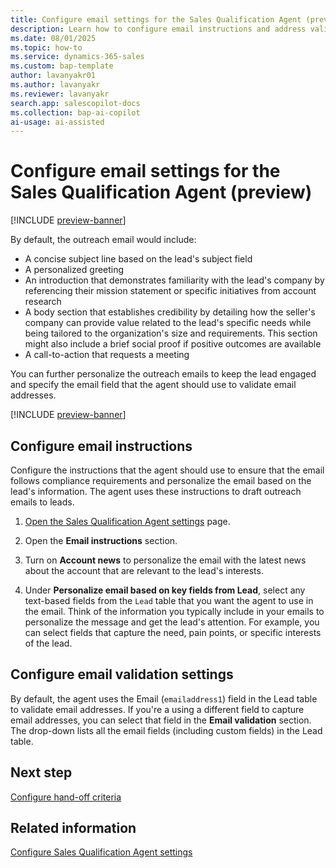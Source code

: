 ```yaml
---
title: Configure email settings for the Sales Qualification Agent (preview)
description: Learn how to configure email instructions and address validation to personalize your Sales Qualification Agent's outreach.
ms.date: 08/01/2025
ms.topic: how-to
ms.service: dynamics-365-sales
ms.custom: bap-template
author: lavanyakr01
ms.author: lavanyakr
ms.reviewer: lavanyakr
search.app: salescopilot-docs
ms.collection: bap-ai-copilot
ai-usage: ai-assisted
---
```


# Configure email settings for the Sales Qualification Agent (preview)

[!INCLUDE [preview-banner](~/../shared-content/shared/preview-includes/preview-banner.md)]

By default, the outreach email would include:

- A concise subject line based on the lead's subject field
- A personalized greeting
- An introduction that demonstrates familiarity with the lead's company by referencing their mission statement or specific initiatives from account research
- A body section that establishes credibility by detailing how the seller's company can provide value related to the lead's specific needs while being tailored to the organization's size and requirements. This section might also include a brief social proof if positive outcomes are available
- A call-to-action that requests a meeting

You can further personalize the outreach emails to keep the lead engaged and specify the email field that the agent should use to validate email addresses.  

[!INCLUDE [preview-banner](~/../shared-content/shared/preview-includes/preview-note-d365.md)]

## Configure email instructions

Configure the instructions that the agent should use to ensure that the email follows compliance requirements and personalize the email based on the lead's information. The agent uses these instructions to draft outreach emails to leads. 

1. [Open the Sales Qualification Agent settings](open-sales-qualification-agent-settings.md) page.  
1. Open the **Email instructions** section. 
  
1. Turn on **Account news** to personalize the email with the latest news about the account that are relevant to the lead's interests.  
1. Under **Personalize email based on key fields from Lead**, select any text-based fields from the `Lead` table that you want the agent to use in the email. Think of the information you typically include in your emails to personalize the message and get the lead's attention. For example, you can select fields that capture the need, pain points, or specific interests of the lead.

## Configure email validation settings

By default, the agent uses the Email (`emailaddress1`) field in the Lead table to validate email addresses. If you're a using a different field to capture email addresses, you can select that field in the **Email validation** section. The drop-down lists all the email fields (including custom fields) in the Lead table.  

## Next step

[Configure hand-off criteria](configure-sales-qualification-agent-handoff-criteria.md)

## Related information

[Configure Sales Qualification Agent settings](configure-sales-qualification-agent.md)